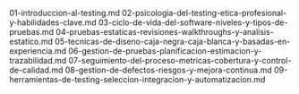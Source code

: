 01-introduccion-al-testing.md
02-psicologia-del-testing-etica-profesional-y-habilidades-clave.md
03-ciclo-de-vida-del-software-niveles-y-tipos-de-pruebas.md
04-pruebas-estaticas-revisiones-walkthroughs-y-analisis-estatico.md
05-tecnicas-de-diseno-caja-negra-caja-blanca-y-basadas-en-experiencia.md
06-gestion-de-pruebas-planificacion-estimacion-y-trazabilidad.md
07-seguimiento-del-proceso-metricas-cobertura-y-control-de-calidad.md
08-gestion-de-defectos-riesgos-y-mejora-continua.md
09-herramientas-de-testing-seleccion-integracion-y-automatizacion.md
